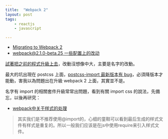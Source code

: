 ```yaml
---
title:  "Webpack 2"
layout: post
tags:
    - reactjs
    - javascript

---
```


* [Migrating to Webpack 2](http://javascriptplayground.com/blog/2016/10/moving-to-webpack-2/)
* [webpack@2.1.0-beta.25 一些配置上的改动](http://www.mmxiaowu.com/article/66)

[試著把之前的程式升級上去](https://github.com/shouda/color-hwb-viewer/commit/a9a37ecdddde08ea8d5f7aee954de4c76a485d60)，改動沒想像中大，主要是名字的改動。

最大的坑出現在 postcss 上面，[postcss-import 最新版本有 bug](https://github.com/postcss/postcss-import/issues/220)，必須降版本才能動，害我以為問題出在升級 webpack 2 上面，其實並不是。

名字有 import 的相關套件升級常常出問題，看到有關 import css 的說法，先備忘，以後再研究：
* [webpack中关于样式的处理](https://github.com/zhengweikeng/blog/issues/9)
> 其实我们是不推荐使用@import的，心细的童鞋可以看到最后生成的样式文件有样式是重复的。所以一般我们应该是在js中使用require来引入样式文件。

